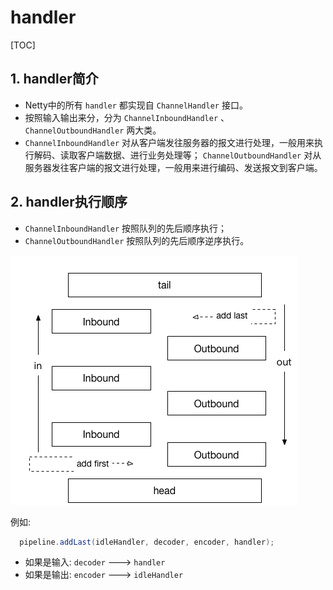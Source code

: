 # handler

[TOC]

## 1. handler简介

- Netty中的所有 `handler` 都实现自 `ChannelHandler` 接口。
- 按照输入输出来分，分为 `ChannelInboundHandler` 、`ChannelOutboundHandler` 两大类。
- `ChannelInboundHandler` 对从客户端发往服务器的报文进行处理，一般用来执行解码、读取客户端数据、进行业务处理等； `ChannelOutboundHandler` 对从服务器发往客户端的报文进行处理，一般用来进行编码、发送报文到客户端。

## 2. handler执行顺序

- `ChannelInboundHandler` 按照队列的先后顺序执行；
- `ChannelOutboundHandler` 按照队列的先后顺序逆序执行。

![handler执行顺序](handler执行顺序.png)

例如:

```java
  pipeline.addLast(idleHandler, decoder, encoder, handler);
```

- 如果是输入: `decoder` ---> `handler`
- 如果是输出: `encoder` ---> `idleHandler`
